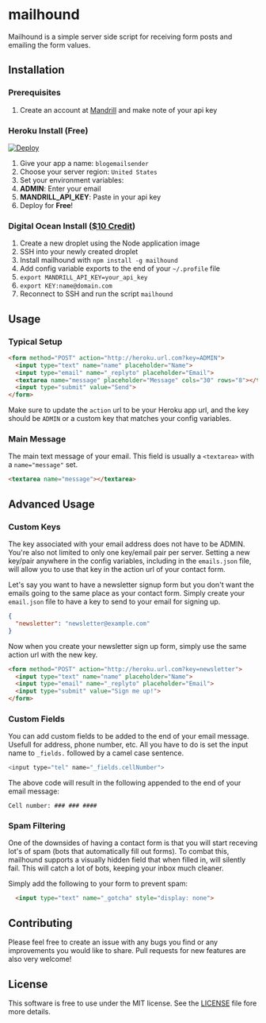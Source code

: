 # mailhound

Mailhound is a simple server side script for receiving form posts and emailing the form values.

## Installation

### Prerequisites

1. Create an account at [Mandrill](https://mandrill.com) and make note of your api key

### Heroku Install (Free)

[![Deploy](https://www.herokucdn.com/deploy/button.png)](https://heroku.com/deploy?template=https://github.com/chadfawcett/mailhound)

1. Give your app a name: `blogemailsender`
2. Choose your server region: `United States`
3. Set your environment variables:
  1. **ADMIN**: Enter your email
  2. **MANDRILL_API_KEY**: Paste in your api key
4. Deploy for **Free**!

### Digital Ocean Install ([$10 Credit](http://do.chadf.ca))

1. Create a new droplet using the Node application image
2. SSH into your newly created droplet
3. Install mailhound with `npm install -g mailhound`
4. Add config variable exports to the end of your `~/.profile` file
  1. `export MANDRILL_API_KEY=your_api_key`
  2. `export KEY:name@domain.com`
5. Reconnect to SSH and run the script `mailhound`

## Usage

### Typical Setup

```html
<form method="POST" action="http://heroku.url.com?key=ADMIN">
  <input type="text" name="name" placeholder="Name">
  <input type="email" name="_replyto" placeholder="Email">
  <textarea name="message" placeholder="Message" cols="30" rows="8"></textarea>
  <input type="submit" value="Send">
</form>
```

Make sure to update the `action` url to be your Heroku app url, and the key should be `ADMIN` or a custom key that matches your config variables.

### Main Message

The main text message of your email. This field is usually a `<textarea>` with a `name="message"` set.

```html
<textarea name="message"></textarea>
```

## Advanced Usage

### Custom Keys
The key associated with your email address does not have to be ADMIN. You're also not limited to only one key/email pair per server. Setting a new key/pair anywhere in the config variables, including in the `emails.json` file, will allow you to use that key in the action url of your contact form.

Let's say you want to have a newsletter signup form but you don't want the emails going to the same place as your contact form. Simply create your `email.json` file to have a key to send to your email for signing up.

```json
{
  "newsletter": "newsletter@example.com"
}
```

Now when you create your newsletter sign up form, simply use the same action url with the new key.

```html
<form method="POST" action="http://heroku.url.com?key=newsletter">
  <input type="text" name="name" placeholder="Name">
  <input type="email" name="_replyto" placeholder="Email">
  <input type="submit" value="Sign me up!">
</form>
```

### Custom Fields
You can add custom fields to be added to the end of your email message. Usefull for address, phone number, etc. All you have to do is set the input name to `_fields.` followed by a camel case sentence.

```javascript
<input type="tel" name="_fields.cellNumber">
```

The above code will result in the following appended to the end of your email message:

```
Cell number: ### ### ####
```

### Spam Filtering
One of the downsides of having a contact form is that you will start receving lot's of spam (bots that automatically fill out forms). To combat this, mailhound supports a visually hidden field that when filled in, will silently fail. This will catch a lot of bots, keeping your inbox much cleaner.

Simply add the following to your form to prevent spam:
```html
  <input type="text" name="_gotcha" style="display: none">
```

## Contributing

Please feel free to create an issue with any bugs you find or any improvements you would like to share. Pull requests for new features are also very welcome!

## License

This software is free to use under the MIT license. See the [LICENSE][] file fore more details.

[License]: https://github.com/chadfawcett/mailhound/blob/master/LICENSE.md
